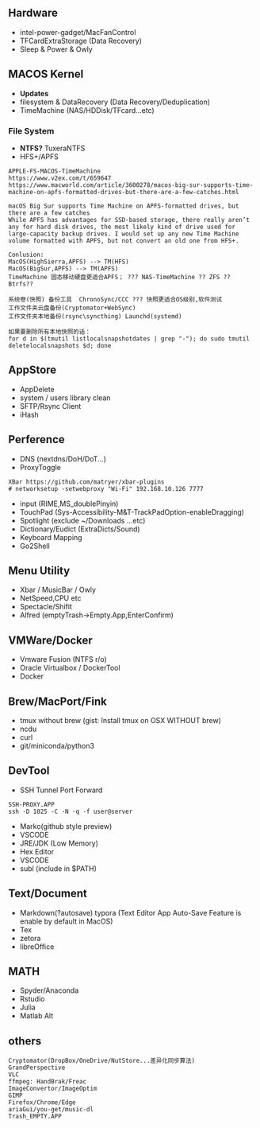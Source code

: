 ## Hardware
- intel-power-gadget/MacFanControl
- TFCardExtraStorage (Data Recovery)
- Sleep & Power & Owly


## MACOS Kernel
- **Updates**
- filesystem & DataRecovery (Data Recovery/Deduplication)
- TimeMachine (NAS/HDDisk/TFcard...etc)
### File System
- **NTFS?** TuxeraNTFS
- HFS+/APFS
```
APPLE-FS-MACOS-TimeMachine
https://www.v2ex.com/t/659647
https://www.macworld.com/article/3600278/macos-big-sur-supports-time-machine-on-apfs-formatted-drives-but-there-are-a-few-catches.html

macOS Big Sur supports Time Machine on APFS-formatted drives, but there are a few catches
While APFS has advantages for SSD-based storage, there really aren’t any for hard disk drives, the most likely kind of drive used for large-capacity backup drives. I would set up any new Time Machine volume formatted with APFS, but not convert an old one from HFS+.

Conlusion:
MacOS(HighSierra,APFS) --> TM(HFS)
MacOS(BigSur,APFS) --> TM(APFS)
TimeMachine 固态移动硬盘更适合APFS； ??? NAS-TimeMachine ?? ZFS ?? Btrfs??

系统卷(快照) 备份工具  ChronoSync/CCC ??? 快照更适合OS级别,软件测试
工作文件夹云盘备份(Cryptomator+WebSync)
工作文件夹本地备份(rsync\syncthing) Launchd(systemd)

如果要删除所有本地快照的话：
for d in $(tmutil listlocalsnapshotdates | grep "-"); do sudo tmutil deletelocalsnapshots $d; done
```

## AppStore
- AppDelete
- system / users library clean
- SFTP/Rsync Client
- iHash
 
## Perference
- DNS (nextdns/DoH/DoT...)
- ProxyToggle
```
XBar https://github.com/matryer/xbar-plugins
# networksetup -setwebproxy "Wi-Fi" 192.168.10.126 7777
```
- input (RIME,MS_doublePinyin) 
- TouchPad (Sys-Accessibility-M&T-TrackPadOption-enableDragging)
- Spotlight (exclude ~/Downloads ...etc)
- Dictionary/Eudict (ExtraDicts/Sound)
- Keyboard Mapping
- Go2Shell

## Menu Utility
- Xbar / MusicBar / Owly
- NetSpeed,CPU etc
- Spectacle/Shifit
- Alfred (emptyTrash->Empty.App,EnterConfirm)

## VMWare/Docker
- Vmware Fusion (NTFS r/o)
- Oracle Virtualbox / DockerTool
- Docker
 
## Brew/MacPort/Fink
- tmux without brew (gist: Install tmux on OSX WITHOUT brew)
- ncdu
- curl
- git/miniconda/python3



## DevTool
- SSH Tunnel Port Forward
```
SSH-PROXY.APP  
ssh -D 1025 -C -N -q -f user@server
```
- Marko(github style preview)
- VSCODE
- JRE/JDK (Low Memory)
- Hex Editor
- VSCODE
- subl (include in $PATH)

## Text/Document
- Markdown(?autosave) typora (Text Editor App Auto-Save Feature is enable by default in MacOS)
- Tex
- zetora
- libreOffice
 
## MATH
- Spyder/Anaconda
- Rstudio
- Julia
- Matlab Alt
 
## others
```
Cryptomator(DropBox/OneDrive/NutStore...差异化同步算法)
GrandPerspective
VLC
ffmpeg: HandBrak/Freac
ImageConvertor/ImageOptim
GIMP
Firefox/Chrome/Edge
ariaGui/you-get/music-dl
Trash_EMPTY.APP
```


